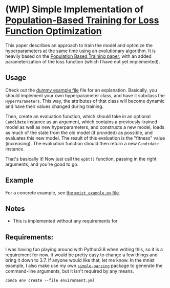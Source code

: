 # (WIP) Simple Implementation of [Population-Based Training for Loss Function Optimization](https://arxiv.org/abs/2002.04225)

This paper describes an approach to train the model and optimize the hyperparameters at the same time using an evolutionary algorithm. It is heavily based on the [Population Based Training paper](https://arxiv.org/abs/1711.09846), with an added parameterization of the loss function (which I have not yet implemented).

## Usage
Check out the [dummy example file](dummy_example.py) file for an explanation. Basically, you should implement your own hyperparameter class, and have it subclass the `HyperParameters`. This way, the attributes of that class will become dynamic and have their values changed during training.

Then, create an evaluation function, which should take in an optional `Candidate` instance as an argument, which contains a previously-trained model as well as new hyperparameters, and constructs a new model, loads as much of the state from the old model (if provided) as possible, and evaluates this new model. The result of this evaluation is the "fitness" value (increasing). The evaluation function should then return a new `Candidate` instance.

That's basically it! Now just call the `epbt()` function, passing in the right arguments, and you're good to go.


## Example
For a concrete example, see [the `mnist_example.py` file](mnist_example.py).


## Notes
- This is implemented without any requirements for

## Requirements:
I was having fun playing around with Python3.8 when writing this, so it is a requirement for now.
It would be pretty easy to change a few things and bring it down to 3.7. If anyone would like that, let me know.
In the mnist example, I also make use my own [`simple-parsing`](https://github.com/lebrice/SimpleParsing)
package to generate the command-line arguments, but it isn't required by any means.

```console
conda env create --file environment.yml
```

